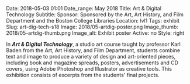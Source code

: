 Date: 2018-05-03 01:01 
Date_range: May 2018
Title: Art & Digital Technology 
Subtitle: 
Sponsor: Sponsored by the Art, Art History, and Film Department and the Boston College Libraries
Location: lvl1
Tags: exhibit
Slug: art-dig-tech-s18
Image: 2018/05-artdig-poster.png
Image_thumb: 2018/05-artdig-thumb.png
Image_alt: Exhibit poster
Active: no
Style: right

In <strong><em>Art & Digital Technology</em></strong>, a studio art course taught by professor Karl Baden from the Art, Art History, and Film Department, students combine text and image to produce a variety of design and art-oriented pieces, including book and magazine spreads, posters, advertisements and CD covers, using Adobe Photoshop and Illustrator as creative tools. This exhibition consists of excerpts from the students' final projects.